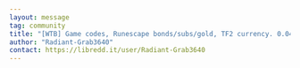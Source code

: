 ```yaml
---
layout: message
tag: community
title: "[WTB] Game codes, Runescape bonds/subs/gold, TF2 currency. 0.044 XMR."
author: "Radiant-Grab3640"
contact: https://libredd.it/user/Radiant-Grab3640
---
```


